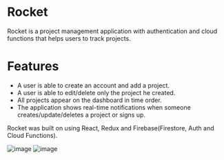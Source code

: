 # Rocket

Rocket is a project management application with authentication and cloud functions that helps users to track projects.

# Features
- A user is able to create an account and add a project.
- A user is able to edit/delete only the project he created.
- All projects appear on the dashboard in time order.
- The application shows real-time notifications when someone creates/update/deletes a project or signs up.

Rocket was built on using React, Redux and Firebase(Firestore, Auth and Cloud Functions).

![image](https://user-images.githubusercontent.com/26104823/61671595-5a44e280-acb6-11e9-8d85-f9f33ba92c23.png)
![image](https://user-images.githubusercontent.com/26104823/61551007-0621d000-aa22-11e9-8ff7-258be58327e5.png)



